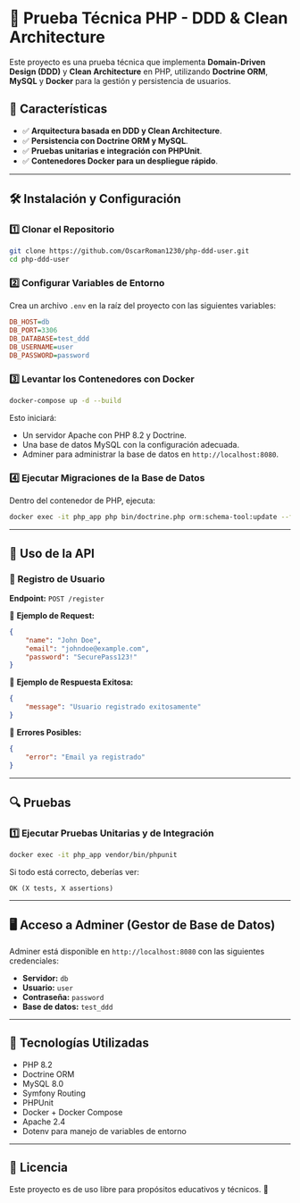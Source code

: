 # 🚀 Prueba Técnica PHP - DDD & Clean Architecture

Este proyecto es una prueba técnica que implementa **Domain-Driven Design (DDD)** y **Clean Architecture** en PHP, utilizando **Doctrine ORM**, **MySQL** y **Docker** para la gestión y persistencia de usuarios.

## 📌 Características
- ✅ **Arquitectura basada en DDD y Clean Architecture**.
- ✅ **Persistencia con Doctrine ORM y MySQL**.
- ✅ **Pruebas unitarias e integración con PHPUnit**.
- ✅ **Contenedores Docker para un despliegue rápido**.

---

## 🛠️ Instalación y Configuración

### 1️⃣ **Clonar el Repositorio**
```sh
git clone https://github.com/OscarRoman1230/php-ddd-user.git
cd php-ddd-user
```

### 2️⃣ **Configurar Variables de Entorno**
Crea un archivo `.env` en la raíz del proyecto con las siguientes variables:
```ini
DB_HOST=db
DB_PORT=3306
DB_DATABASE=test_ddd
DB_USERNAME=user
DB_PASSWORD=password
```

### 3️⃣ **Levantar los Contenedores con Docker**
```sh
docker-compose up -d --build
```
Esto iniciará:
- Un servidor Apache con PHP 8.2 y Doctrine.
- Una base de datos MySQL con la configuración adecuada.
- Adminer para administrar la base de datos en `http://localhost:8080`.

### 4️⃣ **Ejecutar Migraciones de la Base de Datos**
Dentro del contenedor de PHP, ejecuta:
```sh
docker exec -it php_app php bin/doctrine.php orm:schema-tool:update --force
```

---

## 📡 Uso de la API

### **🔹 Registro de Usuario**
**Endpoint:** `POST /register`

📌 **Ejemplo de Request:**
```json
{
    "name": "John Doe",
    "email": "johndoe@example.com",
    "password": "SecurePass123!"
}
```

📌 **Ejemplo de Respuesta Exitosa:**
```json
{
    "message": "Usuario registrado exitosamente"
}
```

📌 **Errores Posibles:**
```json
{
    "error": "Email ya registrado"
}
```

---

## 🔍 Pruebas

### 1️⃣ **Ejecutar Pruebas Unitarias y de Integración**
```sh
docker exec -it php_app vendor/bin/phpunit
```
Si todo está correcto, deberías ver:
```
OK (X tests, X assertions)
```

---

## 🖥️ Acceso a Adminer (Gestor de Base de Datos)
Adminer está disponible en `http://localhost:8080` con las siguientes credenciales:
- **Servidor:** `db`
- **Usuario:** `user`
- **Contraseña:** `password`
- **Base de datos:** `test_ddd`

---

## 📌 Tecnologías Utilizadas
- PHP 8.2
- Doctrine ORM
- MySQL 8.0
- Symfony Routing
- PHPUnit
- Docker + Docker Compose
- Apache 2.4
- Dotenv para manejo de variables de entorno

---

## 📜 Licencia
Este proyecto es de uso libre para propósitos educativos y técnicos. 🚀

